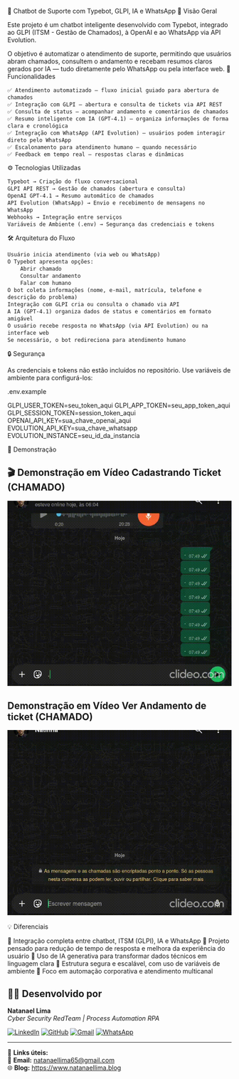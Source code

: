 🤖 Chatbot de Suporte com Typebot, GLPI, IA e WhatsApp
📌 Visão Geral

Este projeto é um chatbot inteligente desenvolvido com Typebot, integrado ao GLPI (ITSM - Gestão de Chamados), à OpenAI e ao WhatsApp via API Evolution.

O objetivo é automatizar o atendimento de suporte, permitindo que usuários abram chamados, consultem o andamento e recebam resumos claros gerados por IA — tudo diretamente pelo WhatsApp ou pela interface web.
🚀 Funcionalidades

    ✅ Atendimento automatizado – fluxo inicial guiado para abertura de chamados
    ✅ Integração com GLPI – abertura e consulta de tickets via API REST
    ✅ Consulta de status – acompanhar andamento e comentários de chamados
    ✅ Resumo inteligente com IA (GPT-4.1) – organiza informações de forma clara e cronológica
    ✅ Integração com WhatsApp (API Evolution) – usuários podem interagir direto pelo WhatsApp
    ✅ Escalonamento para atendimento humano – quando necessário
    ✅ Feedback em tempo real – respostas claras e dinâmicas

⚙️ Tecnologias Utilizadas

    Typebot → Criação do fluxo conversacional
    GLPI API REST → Gestão de chamados (abertura e consulta)
    OpenAI GPT-4.1 → Resumo automático de chamados
    API Evolution (WhatsApp) → Envio e recebimento de mensagens no WhatsApp
    Webhooks → Integração entre serviços
    Variáveis de Ambiente (.env) → Segurança das credenciais e tokens

🛠️ Arquitetura do Fluxo

    Usuário inicia atendimento (via web ou WhatsApp)
    O Typebot apresenta opções:
        Abrir chamado
        Consultar andamento
        Falar com humano
    O bot coleta informações (nome, e-mail, matrícula, telefone e descrição do problema)
    Integração com GLPI cria ou consulta o chamado via API
    A IA (GPT-4.1) organiza dados de status e comentários em formato amigável
    O usuário recebe resposta no WhatsApp (via API Evolution) ou na interface web
    Se necessário, o bot redireciona para atendimento humano

🔒 Segurança

As credenciais e tokens não estão incluídos no repositório.
Use variáveis de ambiente para configurá-los:

.env.example

GLPI_USER_TOKEN=seu_token_aqui
GLPI_APP_TOKEN=seu_app_token_aqui
GLPI_SESSION_TOKEN=session_token_aqui
OPENAI_API_KEY=sua_chave_openai_aqui
EVOLUTION_API_KEY=sua_chave_whatsapp
EVOLUTION_INSTANCE=seu_id_da_instancia




📸 Demonstração


## 🎬 Demonstração em Vídeo Cadastrando Ticket (CHAMADO)
![Demonstração 1 - Cadastro de Ticket](./TypebotGLPI/demonstração/demonstração1.gif)

## Demonstração em Vídeo Ver Andamento de ticket (CHAMADO)
![Demonstração 1 - Cadastro de Ticket](./TypebotGLPI/demonstração/demonstração2.gif)



💡 Diferenciais

🔹 Integração completa entre chatbot, ITSM (GLPI), IA e WhatsApp
🔹 Projeto pensado para redução de tempo de resposta e melhora da experiência do usuário
🔹 Uso de IA generativa para transformar dados técnicos em linguagem clara
🔹 Estrutura segura e escalável, com uso de variáveis de ambiente
🔹 Foco em automação corporativa e atendimento multicanal

## 👨‍💻 Desenvolvido por

**Natanael Lima**  
*Cyber Security RedTeam | Process Automation RPA*

[![LinkedIn](https://img.shields.io/badge/LinkedIn-0077B5?style=for-the-badge&logo=linkedin&logoColor=white)](https://www.linkedin.com/in/natanaellima10/)
[![GitHub](https://img.shields.io/badge/GitHub-100000?style=for-the-badge&logo=github&logoColor=white)](https://github.com/ademakin3051)
[![Gmail](https://img.shields.io/badge/Gmail-D14836?style=for-the-badge&logo=gmail&logoColor=white)](mailto:natanaellima65@gmail.com)
[![WhatsApp](https://img.shields.io/badge/WhatsApp-25D366?style=for-the-badge&logo=whatsapp&logoColor=white)](https://wa.me/351925429263)

---

🔗 **Links úteis:**  
📧 **Email:** natanaellima65@gmail.com  
🌐 **Blog:** https://www.natanaellima.blog

